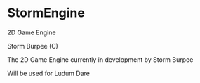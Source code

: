 StormEngine
===========

2D Game Engine

Storm Burpee (C)

The 2D Game Engine currently in development by Storm Burpee

Will be used for Ludum Dare
